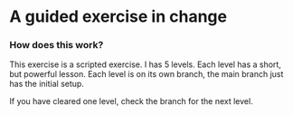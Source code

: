 # A guided exercise in change

### How does this work?

This exercise is a scripted exercise. I has 5 levels. Each level has a short, but powerful lesson. Each level is on its
own branch, the main branch just has the initial setup.  

If you have cleared one level, check the branch for the next level.

